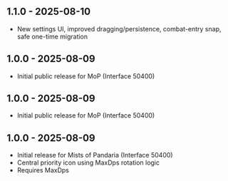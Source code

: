 ## 1.1.0 - 2025-08-10
- New settings UI, improved dragging/persistence, combat-entry snap, safe one-time migration

## 1.0.0 - 2025-08-09
- Initial public release for MoP (Interface 50400)

## 1.0.0 - 2025-08-09
- Initial public release for MoP (Interface 50400)

## 1.0.0 - 2025-08-09
- Initial release for Mists of Pandaria (Interface 50400)
- Central priority icon using MaxDps rotation logic
- Requires MaxDps
